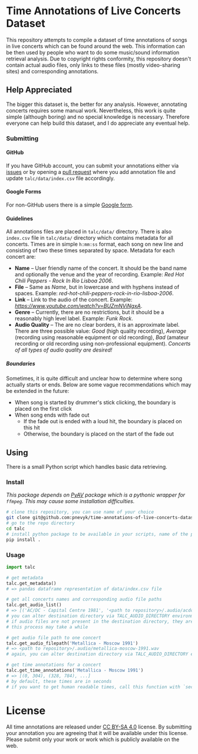 # Time Annotations of Live Concerts Dataset

This repository attempts to compile a dataset of time annotations of songs in live concerts which can be found around
the web. This information can be then used by people who want to do some music/sound information retrieval analysis. Due
to copyright rights conformity, this repository doesn't contain actual audio files, only links to these files (mostly
video-sharing sites) and corresponding annotations.

## Help Appreciated

The bigger this dataset is, the better for any analysis. However, annotating concerts requires some manual work.
Nevertheless, this work is quite simple (although boring) and no special knowledge is necessary. Therefore everyone can
help build this dataset, and I do appreciate any eventual help.

### Submitting

#### GitHub

If you have GitHub account, you can submit your annotations either via
[issues](https://github.com/pnevyk/time-annotations-of-live-concerts-dataset/issues) or by opening a
[pull request](https://github.com/pnevyk/time-annotations-of-live-concerts-dataset/pulls) where you add annotation file
and update `talc/data/index.csv` file accordingly.

#### Google Forms

For non-GitHub users there is a simple [Google form](https://goo.gl/forms/GRxmIRuDcRC9bzFd2).

#### Guidelines

All annotations files are placed in `talc/data/` directory. There is also `index.csv` file in `talc/data/` directory
which contains metadata for all concerts. Times are in simple `h:mm:ss` format, each song on new line and consisting of
two these times separated by space. Metadata for each concert are:

* **Name** &ndash; User friendly name of the concert. It should be the band name and optionally the venue and the year
of recording. Example: *Red Hot Chili Peppers - Rock In Rio Lisboa 2006*.
* **File** &ndash; Same as *Name*, but in lowercase and with hyphens instead of spaces. Example:
*red-hot-chili-peppers-rock-in-rio-lisboa-2006*.
* **Link** &ndash; Link to the audio of the concert. Example: *https://www.youtube.com/watch?v=BUZmNViNgxA*.
* **Genre** &ndash; Currently, there are no restrictions, but it should be a reasonably high level label. Example:
*Funk Rock*.
* **Audio Quality** &ndash; The are no clear borders, it is an approximate label. There are three possible value:
*Good* (high quality recording), *Average* (recording using reasonable equipment or old recording), *Bad* (amateur
recording or old recording using non-professional equipment). *Concerts of all types of audio quality are desired!*

##### Boundaries

Sometimes, it is quite difficult and unclear how to determine where song actually starts or ends. Below are some vague
recommendations which may be extended in the future:

* When song is started by drummer's stick clicking, the boundary is placed on the first click
* When song ends with fade out
  * If the fade out is ended with a loud hit, the boundary is placed on this hit
  * Otherwise, the boundary is placed on the start of the fade out

## Using

There is a small Python script which handles basic data retrieving.

### Install

*This package depends on [PyAV](https://github.com/mikeboers/PyAV) package which is a pythonic wrapper for `ffmpeg`.
This may cause some installation difficulties.*

```bash
# clone this repository, you can use name of your choice
git clone git@github.com:pnevyk/time-annotations-of-live-concerts-dataset.git talc
# go to the repo directory
cd talc
# install python package to be available in your scripts, name of the package is `talc`
pip install .
```

### Usage

```python
import talc

# get metadata
talc.get_metadata()
# => pandas dataframe representation of data/index.csv file

# get all concerts names and corresponding audio file paths
talc.get_audio_list()
# => [('AC/DC - Capital Centre 1981', '<path to repository>/.audio/acdc-capital-centre-1981.wav'), ...]
# you can alter destination directory via TALC_AUDIO_DIRECTORY environment variable
# if audio files are not present in the destination directory, they are automatically downloaded
# this process may take a while

# get audio file path to one concert
talc.get_audio_filepath('Metallica - Moscow 1991')
# => <path to repository>/.audio/metallica-moscow-1991.wav
# again, you can alter destination directory via TALC_AUDIO_DIRECTORY environment variable

# get time annotations for a concert
talc.get_time_annotations('Metallica - Moscow 1991')
# => [(0, 304), (328, 784), ...]
# by default, these times are in seconds
# if you want to get human readable times, call this function with `seconds` argument set to False
```

# License

All time annotations are released under [CC BY-SA 4.0](https://creativecommons.org/licenses/by-sa/4.0/) license. By
submitting your annotation you are agreeing that it will be available under this license. Please submit only your work
or work which is publicly available on the web.
